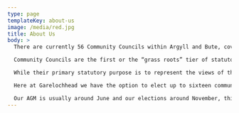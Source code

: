 ```yaml
---
type: page
templateKey: about-us
image: /media/red.jpg
title: About Us
body: >
  There are currently 56 Community Councils within Argyll and Bute, covering every geographical area from Cardross in the east to the island of Tiree in the west.

  Community Councils are the first or the “grass roots” tier of statutory representation in Scotland. They bridge the gap between local authorities and communities, and help ensure that public authorities are aware of the opinions and needs of the communities they represent.

  While their primary statutory purpose is to represent the views of their community to the local authority and other public bodies, most Community Councils also involve themselves in a wide range of other activities which might include fundraising for local projects, running community and educational events, or organising environmental projects.

  Here at Garelochhead we have the option to elect up to sixteen community councillors, however our numbers haven’t been this high in recent years. These must include three office bearers in the form of Convenor, Treasurer and Secretary.

  Our AGM is usually around June and our elections around November, this format allows any interested people to be co-opted on in June giving them time to decide if the role is for them before they run for election. If, and when an individual is successful he or she can go on a Governance training course. This teaches us our roles and responsibilities.
---
```

